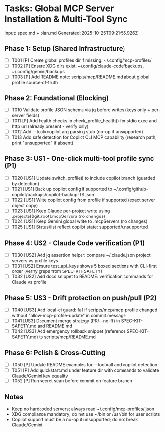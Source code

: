 # Tasks: Global MCP Server Installation & Multi-Tool Sync

Input: spec.md + plan.md
Generated: 2025-10-25T09:21:56.926Z

## Phase 1: Setup (Shared Infrastructure)
- [ ] T001 [P] Create global profiles dir if missing: ~/.config/mcp-profiles/
- [ ] T002 [P] Ensure XDG dirs exist: ~/.config/claude-code/backups, ~/.config/gemini/backups
- [ ] T003 [P] Add README note: scripts/mcp/README.md about global profile source-of-truth

## Phase 2: Foundational (Blocking)
- [ ] T010 Validate profile JSON schema via jq before writes (keys only + per-server fields)
- [ ] T011 [P] Add health checks in check_profile_health() for stdio exec and http url (already present - verify only)
- [ ] T012 Add --tool=copilot arg parsing stub (no-op if unsupported)
- [ ] T013 Add safe detection for Copilot CLI MCP capability (research path, print "unsupported" if absent)

## Phase 3: US1 - One-click multi-tool profile sync (P1)
- [ ] T020 [US1] Update switch_profile() to include copilot branch (guarded by detection)
- [ ] T021 [US1] Back up copilot config if supported to ~/.config/github-copilot/backups/copilot-backup-TS.json
- [ ] T022 [US1] Write copilot config from profile if supported (exact server object copy)
- [ ] T023 [US1] Keep Claude per-project write using .projects[$git_root].mcpServers (no changes)
- [ ] T024 [US1] Keep Gemini global write to .mcpServers (no changes)
- [ ] T025 [US1] Status/list reflect copilot state: supported/unsupported

## Phase 4: US2 - Claude Code verification (P1)
- [ ] T030 [US2] Add jq assertion helper: compare ~/.claude.json project servers vs profile keys
- [ ] T031 [US2] Ensure test_api_keys shows 5 boxed sections with CLI-first order (verify greps from SPEC-KIT-SAFETY)
- [ ] T032 [US2] Add docs snippet to README: verification commands for Claude vs profile

## Phase 5: US3 - Drift protection on push/pull (P2)
- [ ] T040 [US3] Add local-ci guard: fail if scripts/mcp/mcp-profile changed without "allow-mcp-profile-update" in commit message
- [ ] T041 [US3] Document merge strategy (PR/--no-ff) in SPEC-KIT-SAFETY.md and README.md
- [ ] T042 [US3] Add emergency rollback snippet (reference SPEC-KIT-SAFETY.md) to scripts/mcp/README.md

## Phase 6: Polish & Cross-Cutting
- [ ] T050 [P] Update README examples for --tool=all and copilot detection
- [ ] T051 [P] Add quickstart.md under feature dir with commands to validate Claude/Gemini key equality
- [ ] T052 [P] Run secret scan before commit on feature branch

## Notes
- Keep no hardcoded servers; always read ~/.config/mcp-profiles/<profile>.json
- XDG compliance mandatory; do not use ~/bin or /usr/bin for user scripts
- Copilot support must be a no-op if unsupported; do not break Claude/Gemini
